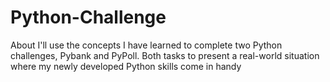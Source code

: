 # Python-Challenge
About I'll use the concepts I have learned to complete two Python challenges, Pybank and PyPoll. Both tasks to present a real-world situation where my newly developed Python skills come in handy

